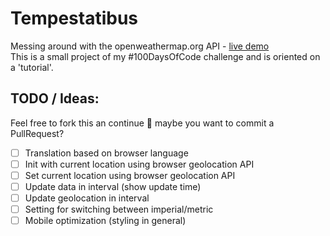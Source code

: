 # Tempestatibus
Messing around with the openweathermap.org API - [live demo](https://yannik.dev/github/tempestatibus/)  
This is a small project of my #100DaysOfCode challenge and is oriented on a 'tutorial'.

## TODO / Ideas:
Feel free to fork this an continue 🙂 maybe you want to commit a PullRequest?   
- [ ] Translation based on browser language
- [ ] Init with current location using browser geolocation API
- [ ] Set current location using browser geolocation API
- [ ] Update data in interval (show update time)
- [ ] Update geolocation in interval
- [ ] Setting for switching between imperial/metric
- [ ] Mobile optimization (styling in general)